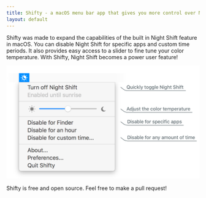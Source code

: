 ```yaml
---
title: Shifty - a macOS menu bar app that gives you more control over Night Shift
layout: default
---
```

Shifty was made to expand the capabilities of the built in Night Shift feature in macOS. You can disable Night Shift for specific apps and custom time periods. It also provides easy access to a slider to fine tune your color temperature. With Shifty, Night Shift becomes a power user feature!

<div id="screenshot-container">
  <img class="shifty-screenshot" src='images/shifty-screenshot-large.png'>
</div>


Shifty is free and open source. Feel free to make a pull request!
